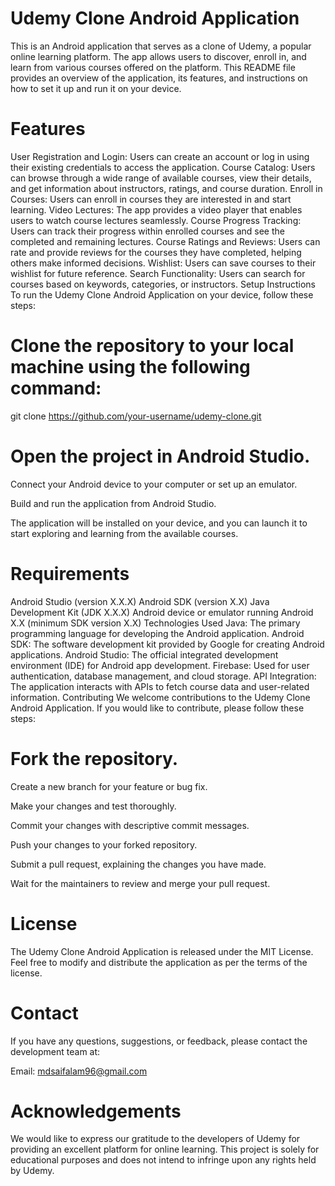 # Udemy Clone Android Application

This is an Android application that serves as a clone of Udemy, a popular online learning platform. The app allows users to discover, enroll in, and learn from various courses offered on the platform. This README file provides an overview of the application, its features, and instructions on how to set it up and run it on your device.

# Features

User Registration and Login: Users can create an account or log in using their existing credentials to access the application.
Course Catalog: Users can browse through a wide range of available courses, view their details, and get information about instructors, ratings, and course duration.
Enroll in Courses: Users can enroll in courses they are interested in and start learning.
Video Lectures: The app provides a video player that enables users to watch course lectures seamlessly.
Course Progress Tracking: Users can track their progress within enrolled courses and see the completed and remaining lectures.
Course Ratings and Reviews: Users can rate and provide reviews for the courses they have completed, helping others make informed decisions.
Wishlist: Users can save courses to their wishlist for future reference.
Search Functionality: Users can search for courses based on keywords, categories, or instructors.
Setup Instructions
To run the Udemy Clone Android Application on your device, follow these steps:

# Clone the repository to your local machine using the following command:

git clone https://github.com/your-username/udemy-clone.git

# Open the project in Android Studio.

Connect your Android device to your computer or set up an emulator.

Build and run the application from Android Studio.

The application will be installed on your device, and you can launch it to start exploring and learning from the available courses.

# Requirements
Android Studio (version X.X.X)
Android SDK (version X.X)
Java Development Kit (JDK X.X.X)
Android device or emulator running Android X.X (minimum SDK version X.X)
Technologies Used
Java: The primary programming language for developing the Android application.
Android SDK: The software development kit provided by Google for creating Android applications.
Android Studio: The official integrated development environment (IDE) for Android app development.
Firebase: Used for user authentication, database management, and cloud storage.
API Integration: The application interacts with APIs to fetch course data and user-related information.
Contributing
We welcome contributions to the Udemy Clone Android Application. If you would like to contribute, please follow these steps:

# Fork the repository.

Create a new branch for your feature or bug fix.

Make your changes and test thoroughly.

Commit your changes with descriptive commit messages.

Push your changes to your forked repository.

Submit a pull request, explaining the changes you have made.

Wait for the maintainers to review and merge your pull request.

# License
The Udemy Clone Android Application is released under the MIT License. Feel free to modify and distribute the application as per the terms of the license.

# Contact
If you have any questions, suggestions, or feedback, please contact the development team at:

Email: mdsaifalam96@gmail.com

# Acknowledgements
We would like to express our gratitude to the developers of Udemy for providing an excellent platform for online learning. This project is solely for educational purposes and does not intend to infringe upon any rights held by Udemy.





